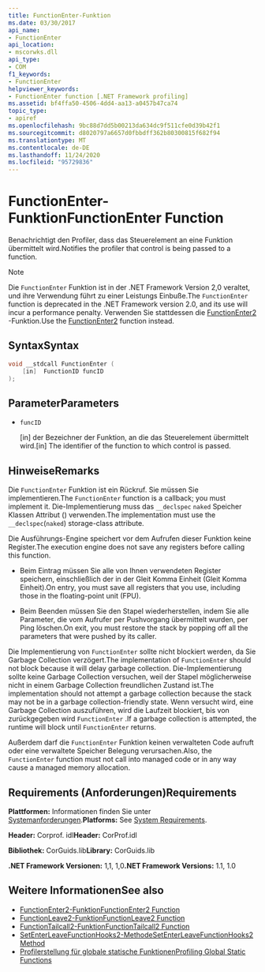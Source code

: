 ```yaml
---
title: FunctionEnter-Funktion
ms.date: 03/30/2017
api_name:
- FunctionEnter
api_location:
- mscorwks.dll
api_type:
- COM
f1_keywords:
- FunctionEnter
helpviewer_keywords:
- FunctionEnter function [.NET Framework profiling]
ms.assetid: bf4ffa50-4506-4dd4-aa13-a0457b47ca74
topic_type:
- apiref
ms.openlocfilehash: 9bc88d7dd5b00213da634dc9f511cfe0d39b42f1
ms.sourcegitcommit: d8020797a6657d0fbbdff362b80300815f682f94
ms.translationtype: MT
ms.contentlocale: de-DE
ms.lasthandoff: 11/24/2020
ms.locfileid: "95729836"
---
```

# <a name="functionenter-function"></a><span data-ttu-id="11e47-102">FunctionEnter-Funktion</span><span class="sxs-lookup"><span data-stu-id="11e47-102">FunctionEnter Function</span></span>

<span data-ttu-id="11e47-103">Benachrichtigt den Profiler, dass das Steuerelement an eine Funktion übermittelt wird.</span><span class="sxs-lookup"><span data-stu-id="11e47-103">Notifies the profiler that control is being passed to a function.</span></span>  
  
> [!NOTE]
> <span data-ttu-id="11e47-104">Die `FunctionEnter` Funktion ist in der .NET Framework Version 2,0 veraltet, und ihre Verwendung führt zu einer Leistungs Einbuße.</span><span class="sxs-lookup"><span data-stu-id="11e47-104">The `FunctionEnter` function is deprecated in the .NET Framework version 2.0, and its use will incur a performance penalty.</span></span> <span data-ttu-id="11e47-105">Verwenden Sie stattdessen die [FunctionEnter2](functionenter2-function.md) -Funktion.</span><span class="sxs-lookup"><span data-stu-id="11e47-105">Use the [FunctionEnter2](functionenter2-function.md) function instead.</span></span>  
  
## <a name="syntax"></a><span data-ttu-id="11e47-106">Syntax</span><span class="sxs-lookup"><span data-stu-id="11e47-106">Syntax</span></span>  
  
```cpp  
void __stdcall FunctionEnter (  
    [in]  FunctionID funcID  
);  
```  
  
## <a name="parameters"></a><span data-ttu-id="11e47-107">Parameter</span><span class="sxs-lookup"><span data-stu-id="11e47-107">Parameters</span></span>

- `funcID`

  <span data-ttu-id="11e47-108">\[in] der Bezeichner der Funktion, an die das Steuerelement übermittelt wird.</span><span class="sxs-lookup"><span data-stu-id="11e47-108">\[in] The identifier of the function to which control is passed.</span></span>

## <a name="remarks"></a><span data-ttu-id="11e47-109">Hinweise</span><span class="sxs-lookup"><span data-stu-id="11e47-109">Remarks</span></span>  

 <span data-ttu-id="11e47-110">Die `FunctionEnter` Funktion ist ein Rückruf. Sie müssen Sie implementieren.</span><span class="sxs-lookup"><span data-stu-id="11e47-110">The `FunctionEnter` function is a callback; you must implement it.</span></span> <span data-ttu-id="11e47-111">Die-Implementierung muss das `__declspec` `naked` Speicher Klassen Attribut () verwenden.</span><span class="sxs-lookup"><span data-stu-id="11e47-111">The implementation must use the `__declspec`(`naked`) storage-class attribute.</span></span>  
  
 <span data-ttu-id="11e47-112">Die Ausführungs-Engine speichert vor dem Aufrufen dieser Funktion keine Register.</span><span class="sxs-lookup"><span data-stu-id="11e47-112">The execution engine does not save any registers before calling this function.</span></span>  
  
- <span data-ttu-id="11e47-113">Beim Eintrag müssen Sie alle von Ihnen verwendeten Register speichern, einschließlich der in der Gleit Komma Einheit (Gleit Komma Einheit).</span><span class="sxs-lookup"><span data-stu-id="11e47-113">On entry, you must save all registers that you use, including those in the floating-point unit (FPU).</span></span>  
  
- <span data-ttu-id="11e47-114">Beim Beenden müssen Sie den Stapel wiederherstellen, indem Sie alle Parameter, die vom Aufrufer per Pushvorgang übermittelt wurden, per Ping löschen.</span><span class="sxs-lookup"><span data-stu-id="11e47-114">On exit, you must restore the stack by popping off all the parameters that were pushed by its caller.</span></span>  
  
 <span data-ttu-id="11e47-115">Die Implementierung von `FunctionEnter` sollte nicht blockiert werden, da Sie Garbage Collection verzögert.</span><span class="sxs-lookup"><span data-stu-id="11e47-115">The implementation of `FunctionEnter` should not block because it will delay garbage collection.</span></span> <span data-ttu-id="11e47-116">Die-Implementierung sollte keine Garbage Collection versuchen, weil der Stapel möglicherweise nicht in einem Garbage Collection freundlichen Zustand ist.</span><span class="sxs-lookup"><span data-stu-id="11e47-116">The implementation should not attempt a garbage collection because the stack may not be in a garbage collection-friendly state.</span></span> <span data-ttu-id="11e47-117">Wenn versucht wird, eine Garbage Collection auszuführen, wird die Laufzeit blockiert, bis von zurückgegeben wird `FunctionEnter` .</span><span class="sxs-lookup"><span data-stu-id="11e47-117">If a garbage collection is attempted, the runtime will block until `FunctionEnter` returns.</span></span>  
  
 <span data-ttu-id="11e47-118">Außerdem darf die `FunctionEnter` Funktion keinen verwalteten Code aufruft oder eine verwaltete Speicher Belegung verursachen.</span><span class="sxs-lookup"><span data-stu-id="11e47-118">Also, the `FunctionEnter` function must not call into managed code or in any way cause a managed memory allocation.</span></span>  
  
## <a name="requirements"></a><span data-ttu-id="11e47-119">Requirements (Anforderungen)</span><span class="sxs-lookup"><span data-stu-id="11e47-119">Requirements</span></span>  

 <span data-ttu-id="11e47-120">**Plattformen:** Informationen finden Sie unter [Systemanforderungen](../../get-started/system-requirements.md).</span><span class="sxs-lookup"><span data-stu-id="11e47-120">**Platforms:** See [System Requirements](../../get-started/system-requirements.md).</span></span>  
  
 <span data-ttu-id="11e47-121">**Header:** Corprof. idl</span><span class="sxs-lookup"><span data-stu-id="11e47-121">**Header:** CorProf.idl</span></span>  
  
 <span data-ttu-id="11e47-122">**Bibliothek:** CorGuids.lib</span><span class="sxs-lookup"><span data-stu-id="11e47-122">**Library:** CorGuids.lib</span></span>  
  
 <span data-ttu-id="11e47-123">**.NET Framework Versionen:** 1,1, 1,0</span><span class="sxs-lookup"><span data-stu-id="11e47-123">**.NET Framework Versions:** 1.1, 1.0</span></span>  
  
## <a name="see-also"></a><span data-ttu-id="11e47-124">Weitere Informationen</span><span class="sxs-lookup"><span data-stu-id="11e47-124">See also</span></span>

- [<span data-ttu-id="11e47-125">FunctionEnter2-Funktion</span><span class="sxs-lookup"><span data-stu-id="11e47-125">FunctionEnter2 Function</span></span>](functionenter2-function.md)
- [<span data-ttu-id="11e47-126">FunctionLeave2-Funktion</span><span class="sxs-lookup"><span data-stu-id="11e47-126">FunctionLeave2 Function</span></span>](functionleave2-function.md)
- [<span data-ttu-id="11e47-127">FunctionTailcall2-Funktion</span><span class="sxs-lookup"><span data-stu-id="11e47-127">FunctionTailcall2 Function</span></span>](functiontailcall2-function.md)
- [<span data-ttu-id="11e47-128">SetEnterLeaveFunctionHooks2-Methode</span><span class="sxs-lookup"><span data-stu-id="11e47-128">SetEnterLeaveFunctionHooks2 Method</span></span>](icorprofilerinfo2-setenterleavefunctionhooks2-method.md)
- [<span data-ttu-id="11e47-129">Profilerstellung für globale statische Funktionen</span><span class="sxs-lookup"><span data-stu-id="11e47-129">Profiling Global Static Functions</span></span>](profiling-global-static-functions.md)
